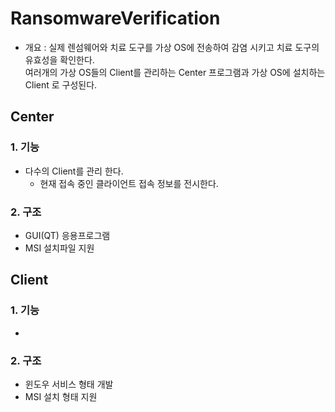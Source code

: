 # RansomwareVerification
- 개요 : 실제 렌섬웨어와 치료 도구를 가상 OS에 전송하여 감염 시키고 치료 도구의 유효성을 확인한다.
</br>  여러개의 가상 OS들의 Client를 관리하는 Center 프로그램과 가상 OS에 설치하는 Client 로 구성된다.

## Center

### 1. 기능 
- 다수의 Client를 관리 한다.
  - 현재 접속 중인 클라이언트 접속 정보를 전시한다.

### 2. 구조
- GUI(QT) 응용프로그램 
- MSI 설치파일 지원 

## Client 

### 1. 기능
-

### 2. 구조 
- 윈도우 서비스 형태 개발
- MSI 설치 형태 지원


